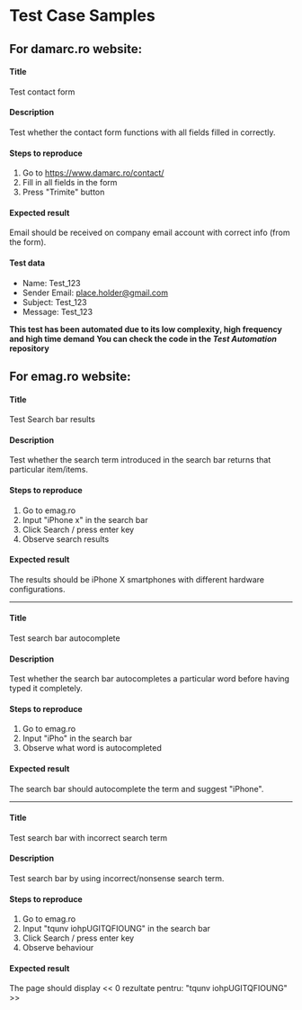 # Test Case Samples

## For damarc.ro website:

#### Title
Test contact form

#### Description
Test whether the contact form functions with all fields filled in correctly.

#### Steps to reproduce
1. Go to https://www.damarc.ro/contact/
2. Fill in all fields in the form
3. Press "Trimite" button

#### Expected result
Email should be received on company email account with correct info (from the form).

#### Test data
- Name: Test_123
- Sender Email: place.holder@gmail.com
- Subject: Test_123
- Message: Test_123

**This test has been automated due to its low complexity, high frequency and high time demand**
**You can check the code in the *Test Automation* repository**



## For emag.ro website:

#### Title
Test Search bar results

#### Description
Test whether the search term introduced in the search bar returns that particular item/items.


#### Steps to reproduce
1. Go to emag.ro
2. Input "iPhone x" in the search bar
3. Click Search / press enter key
4. Observe search results


#### Expected result
The results should be iPhone X smartphones with different hardware configurations.
______________________________________________________________________________________________



#### Title
Test search bar autocomplete

#### Description
Test whether the search bar autocompletes a particular word before having typed it completely.


#### Steps to reproduce
1. Go to emag.ro
2. Input "iPho" in the search bar
3. Observe what word is autocompleted



#### Expected result
The search bar should autocomplete the term and suggest "iPhone".
______________________________________________________________________________________________

#### Title
Test search bar with incorrect search term

#### Description
Test search bar by using incorrect/nonsense search term.


#### Steps to reproduce
1. Go to emag.ro
2. Input "tqunv iohpUGITQFIOUNG" in the search bar
3. Click Search / press enter key
4. Observe behaviour


#### Expected result
The page should display << 0 rezultate pentru: "tqunv iohpUGITQFIOUNG" >>



